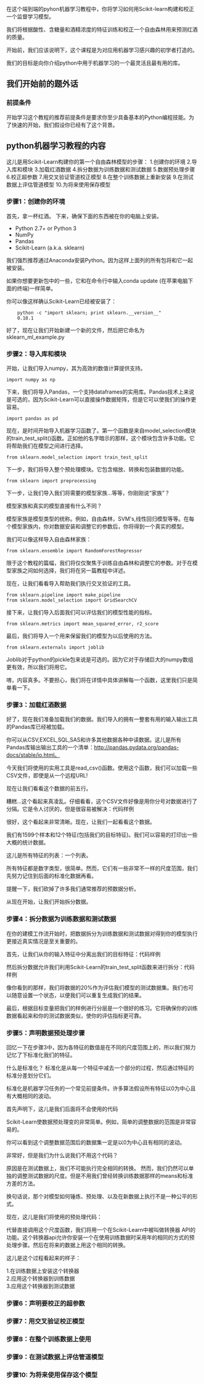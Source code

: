 在这个端到端的pyhon机器学习教程中，你将学习如何用Scikit-learn构建和校正一个监督学习模型。

我们将根据酸性、含糖量和酒精浓度的特征训练和校正一个自由森林用来预测红酒的质量。

开始前，我们应该说明下，这个课程是为对应用机器学习感兴趣的初学者打造的。

我们的目标是向你介绍python中用于机器学习的一个最灵活且最有用的库。

## 我们开始前的题外话
### 前提条件

开始学习这个教程的推荐前提条件是要求你至少具备基本的Python编程技能。为了快速的开始，我们假设你已经有了这个背景。

## python机器学习教程的内容
这儿是用Scikit-Learn构建你的第一个自由森林模型的步骤：
1.创建你的环境
2.导入库和模块
3.加载红酒数据
4.拆分数据为训练数据和测试数据
5.数据预处理步骤
6.校正超参数
7.用交叉验证管道校正模型
8.在整个训练数据上重新安装
9.在测试数据上评估管道模型
10.为将来使用保存模型

### 步骤1：创建你的环境
首先，拿一杯红酒。
下来，确保下面的东西被在你的电脑上安装。

- Python 2.7+ or Python 3
- NumPy
- Pandas
- Scikit-Learn (a.k.a. sklearn)

我们强烈推荐通过Anaconda安装Python。因为这样上面列的所有包将和它一起被安装。

如果你想要更新包中的一些，它和在命令行中输入conda update <package>(在苹果电脑下面的终端)一样简单。

你可以像这样确认Scikit-Learn已经被安装了：

```
	python -c "import sklearn; print sklearn.__version__"
	0.18.1
```

好了，现在让我们开始新建一个新的文件，然后把它命名为sklearn_ml_example.py	

### 步骤2：导入库和模块
开始，让我们导入numpy，其为高效的数值计算提供支持。

```
import numpy as np
```
下来，我们将导入Pandas，一个支持dataframes的实用库。Pandas技术上来说是可选的，因为Scikit-Learn可以直接操作数据矩阵，但是它可以使我们的操作更容易。
```
import pandas as pd
```
现在，是时间开始导入机器学习函数了。第一个函数是来自model_selection模块的train_test_split()函数。正如他的名字暗示的那样，这个模块包含许多功能。它将帮助我们在模型之间进行选择。
```
from sklearn.model_selection import train_test_split
```
下一步，我们将导入整个预处理模块。它包含缩放、转换和包装数据的功能。

```
from sklearn import preprocessing
```
下一步，让我们导入我们将需要的模型家族...等等，你刚刚说“家族”？

模型家族和真实的模型直接有什么不同？

模型家族是模型类型的统称。例如，自由森林，SVM's,线性回归模型等等。在每个模型家族内，你对数据安装和调整它的参数后，你将得到一个真实的模型。

我们可以像这样导入自由森林家族：  
```
from sklearn.ensemble import RandomForestRegressor
```
限于这个教程的篇幅，我们将仅仅聚焦于训练自由森林和调整它的参数。对于在模型家族之间如何选择，我们将在另一篇教程中详述。  

现在，让我们看看导入帮助我们执行交叉验证的工具。  
```
from sklearn.pipeline import make_pipeline
from sklearn.model_selection import GridSearchCV
```

接下来，让我们导入后面我们可以评估我们的模型性能的指标。  
```
from sklearn.metrics import mean_squared_error, r2_score
```

最后，我们将导入一个用来保留我们的模型为以后使用的方法。  
```
from sklearn.externals import joblib
```

Joblib对于python的pickle包来说是可选的。因为它对于存储巨大的numpy数组更有效，所以我们将用它。  

唷，内容真多。不要担心，我们将在详情中具体讲解每一个函数，这里我们只是简单看一下。  

### 步骤3：加载红酒数据 
好了，现在我们准备加载我们的数据。我们导入的拥有一整套有用的输入输出工具的Pandas库已经被加载。  

你可以从CSV,EXCEL,SQL,SAS和许多其他数据各种中读数据。这儿是所有Pandas库输出输出工具的一个清单：http://pandas.pydata.org/pandas-docs/stable/io.html。

今天我们将使用的实用工具是read_csv()函数。使用这个函数，我们可以加载一些CSV文件，即使是从一个远程URL!  

现在让我们看看这个数据的前五行。  

糟糕...这个看起来真凌乱。仔细看看，这个CSV文件好像是用你分号对数据进行了分隔。它是令人讨厌的，但是很容易被解决：代码样例  
 
很好，这个看起来非常清晰。现在，让我们一起看看这个数据。  

我们有1599个样本和12个特征(包括我们的目标特征)。我们可以容易的打印出一些大概的统计数据。  

这儿是所有特征的列表：一个列表。  

所有特征都是数字类型，很简单。然而，它们有一些非常不一样的尺度范围，我们先努力记住到后面的标准化数据再看。  

提醒一下，我们砍掉了许多我们通常推荐的预数据分析。  
 
从现在开始，让我们开始拆分数据。  


### 步骤4：拆分数据为训练数据和测试数据  
在你的建模工作流开始时，把数据拆分为训练数据和测试数据对得到你的模型执行更接近真实情况是至关重要的。  

首先，让我们从你的输入特征中分离出我们的目标特征：代码样例   

然后拆分数据允许我们利用Scikit-Learn的train_test_split函数来进行拆分：代码样例    

像你看到的那样，我们将数据的20%作为评估我们模型的测试数据集。我们也可以随意设置一个状态，以便我们可以重复生成我们的结果。    

最后，根据目标变量把我们的样例进行分层是一个很好的练习。它将确保你的训练数据看起来和你的测试数据类似，使你的评估指标更可靠。  


### 步骤5：声明数据预处理步骤
回忆一下在步骤3中，因为各特征的数值是在不同的尺度范围上的，所以我们努力记忆了下标准化我们的特征。

什么是标准化？
标准化是从每一个特征中减去一个部分的过程，然后通过特征的标准分差划分它们。

标准化是机器学习任务的一个常见前提条件。许多算法假设所有特征以0为中心且有大概相同的波动。

首先声明下，这儿是我们后面将不会使用的代码

Scikit-Learn使数据预处理变的非常简单。例如，简单的调整数据的范围是非常容易的。

你可以看到这个调整数据范围后的数据集一定是以0为中心且有相同的波动。

非常好，但是我们为什么说我们不用这个代码？

原因是在测试数据上，我们不可能执行完全相同的转换。
然而，我们仍然可以单独的调整测试数据的尺度。但是不用我们曾经转换训练数据那样的means和标准方差的方法。

换句话说，那个对模型如何锤炼、预处理、以及在新数据上执行不是一种公平的形式。

现在，这儿是我们将使用的预处理代码：   

代替直接调用这个尺度函数，我们将用一个在Scikit-Learn中被叫做转换器 API的功能。这个转换器api允许你安装一个在使用训练数据时采用年的相同的方式的预处理步骤。然后在将来的数据上用这个相同的转换。

这儿是这个过程看起来的样子：  

1.在训练数据上安装这个转换器   
2.应用这个转换器到训练数据  
3.应用这个转换器到测试数据  

### 步骤6：声明要校正的超参数
### 步骤7：用交叉验证校正模型
### 步骤8：在整个训练数据上使用
### 步骤9：在测试数据上评估管道模型
### 步骤10: 为将来使用保存这个模型





























